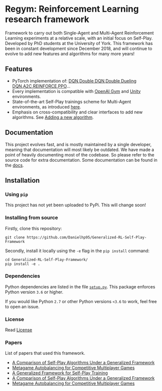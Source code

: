 # Regym: Reinforcement Learning research framework

Framework to carry out both Single-Agent and Multi-Agent Reinforcement Learning experiments at a relative scale, with an initial focus on Self-Play. Developed by PhD students at the University of York. This framework has been in constant development since December 2018, and will continue to evolve to add new features and algorithms for many more years!

## Features

+ PyTorch implementation of: [DQN](https://arxiv.org/abs/1312.5602),[Double DQN](https://arxiv.org/abs/1509.06461),[Double Dueling DQN](https://arxiv.org/abs/1511.06581),[A2C](https://hackernoon.com/intuitive-rl-intro-to-advantage-actor-critic-a2c-4ff545978752),[REINFORCE](https://danielhp95.github.io/policy-gradient-algorithms-a-review),[PPO](https://arxiv.org/abs/1707.06347)...
+ Every implementation is compatible with [OpenAI Gym](https://github.com/openai/gym) and [Unity](https://github.com/Unity-Technologies/ml-agents) environments.
+ State-of-the-art Self-Play trainings scheme for Multi-Agent environments, as introduced [here](https://danielhp95.github.io/assets/pdfs/COG-2019-submission.pdf).
+ Emphasis on cross-compatibility and clear interfaces to add new algorithms. See [Adding a new algorithm](docs/adding-a-new-algorithm.md).

## Documentation

This project evolves fast, and is mostly maintained by a single developer, meaning that documentation will most likely be outdated. We have made a point of heavily documenting most of the codebase. So please refer to the source code for extra documentation. Some documentation can be found in the [docs](docs/readme.md).

## Installation

### Using `pip` 

This project has not yet been uploaded to PyPi. This will change soon!

<!--
This project can be found in [PyPi](LINK TO PYPI project) (Python Package Index). It can be installed via
`pip`:

`pip install regym`
-->

### Installing from source

Firstly, clone this repository:

```
git clone https://github.com/Danielhp95/Generalized-RL-Self-Play-Framework
```

Secondly, install it locally using the `-e` flag in the `pip install` command:
```
cd Generalized-RL-Self-Play-Framework/
pip install -e .
```

### Dependencies

Python dependencies are listed in the file [`setup.py`](./setup.py). This package enforces Python version `3.6` or higher. 

If you would like Python `2.7` or other Python versions `<3.6` to work, feel free to open an issue.

### License

Read [License](LICENSE)

### Papers

List of papers that used this framework.

+ [A Comparison of Self-Play Algorithms Under a Generalized Framework](https://arxiv.org/abs/2006.04471)
+ [Metagame Autobalancing for Competitive Multiplayer Games](https://arxiv.org/abs/2006.04419)
+ [A Generalized Framework for Self-Play Training](https://danielhp95.github.io/assets/pdfs/COG-2019-submission.pdf)
+ [A Comparison of Self-Play Algorithms Under a Generalized Framework](https://arxiv.org/abs/2006.04471)
+ [Metagame Autobalancing for Competitive Multiplayer Games](https://arxiv.org/abs/2006.04419)
